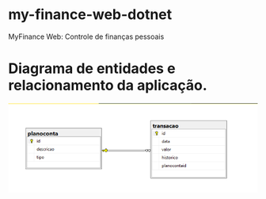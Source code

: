 # my-finance-web-dotnet
MyFinance Web: Controle de finanças pessoais

# Diagrama de entidades e relacionamento da aplicação.
<img src='Docs/DER.png'>